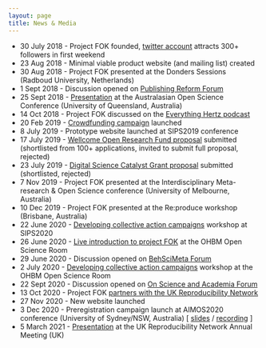 ```yaml
---
layout: page
title: News & Media
---
```


* 30 July 2018 - Project FOK founded, [twitter account](https://twitter.com/projectfok) attracts 300+ followers in first weekend
* 23 Aug 2018 - Minimal viable product website (and mailing list) created
* 30 Aug 2018 - Project FOK presented at the Donders Sessions (Radboud University, Netherlands)
* 1 Sept 2018 - Discussion opened on [Publishing Reform Forum](https://gitlab.com/publishing-reform/discussion/-/issues/78)
* 25 Sept 2018 - [Presentation](https://osf.io/gb5yv/) at the Australasian Open Science Conference (University of Queensland, Australia)
* 14 Oct 2018 - Project FOK discussed on the [Everything Hertz podcast](https://soundcloud.com/everything-hertz/70-doubling-blinding-dog-balls)
* 20 Feb 2019 - [Crowdfunding campaign](https://www.gofundme.com/f/rpjkz-test) launched
* 8 July 2019 - Prototype website launched at SIPS2019 conference
* 17 July 2019 - [Wellcome Open Research Fund proposal](https://docs.google.com/document/d/1D5Il4sEEeVZ56xURgkFZRWjjaThXEqZJ0JyDP1DNwDY/edit?usp=sharing) submitted (shortlisted from 100+ applications, invited to submit full proposal, rejected)
* 23 July 2019 - [Digital Science Catalyst Grant proposal](https://docs.google.com/document/d/1SHccmUiQf59rwefbzQWAhr3PyCiGbr2bLCsAzKIvKb0/edit?usp=sharing) submitted (shortlisted, rejected)
* 7 Nov 2019 - Project FOK presented at the Interdisciplinary Meta-research & Open Science conference (University of Melbourne, Australia)
* 10 Dec 2019 - Project FOK presented at the Re:produce workshop (Brisbane, Australia)
* 22 June 2020 - [Developing collective action campaigns](https://docs.google.com/document/d/15_zup9UU2LFqQE9IXHfcheWyrXobfN-YAGNfuvLo_uw/edit?usp=sharing) workshop at SIPS2020
* 26 June 2020 - [Live introduction to project FOK](https://www.youtube.com/watch?v=_JTPtyPrMLM) at the OHBM Open Science Room
* 29 June 2020 - Discussion opened on [BehSciMeta Forum](https://www.reddit.com/r/BehSciMeta/comments/hi0b1p/collective_campaigns_for_change_in_academia_a/?utm_source=share&utm_medium=web2x&context=3)
* 2 July 2020 - [Developing collective action campaigns](https://www.youtube.com/watch?v=5LJbzztPpME) workshop at the OHBM Open Science Room
* 22 Sept 2020 - Discussion opened on [On Science and Academia Forum](https://onscienceandacademia.org/t/project-free-our-knowledge-fixing-academia-with-collective-action/851/)
* 13 Oct 2020 - Project FOK [partners with the UK Reproducibility Network](https://www.ukrn.org/2020/10/13/ukrn-partnering-project-fok/)
* 27 Nov 2020 - New website launched
* 3 Dec 2020 - Preregistration campaign launch at AIMOS2020 conference (University of Sydney/NSW, Australia) [ [slides](https://docs.google.com/presentation/d/1nXDTM4EmKId93ClKNRQVCncAMmm1y8Z398TU2bm32eI/edit?usp=sharing) / [recording](https://youtu.be/vzB7Vh_gkLs) ]
* 5 March 2021 - [Presentation](https://youtu.be/1SQ-h5nYJm8) at the UK Reproducibility Network Annual Meeting (UK)
